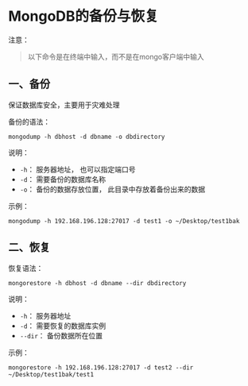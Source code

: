 # MongoDB的备份与恢复

注意：

> 以下命令是在终端中输入，而不是在mongo客户端中输入



## 一、备份

保证数据库安全，主要用于灾难处理

备份的语法：

```
mongodump -h dbhost -d dbname -o dbdirectory
```

说明：

- `-h`： 服务器地址， 也可以指定端⼝号
- `-d`： 需要备份的数据库名称
- `-o`： 备份的数据存放位置， 此⽬录中存放着备份出来的数据

示例：

```
mongodump -h 192.168.196.128:27017 -d test1 -o ~/Desktop/test1bak
```



## 二、恢复

恢复语法：
```
mongorestore -h dbhost -d dbname --dir dbdirectory
```

说明：

- `-h`： 服务器地址
- `-d`： 需要恢复的数据库实例
- `--dir`： 备份数据所在位置

示例：
```
mongorestore -h 192.168.196.128:27017 -d test2 --dir ~/Desktop/test1bak/test1
```

